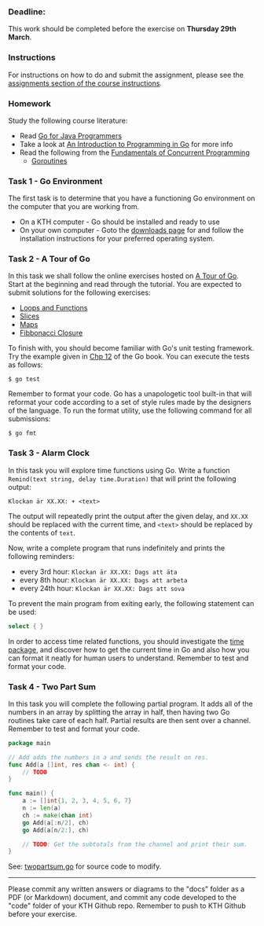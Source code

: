### Deadline:
This work should be completed before the exercise on **Thursday 29th March**.

### Instructions
For instructions on how to do and submit the assignment, please see the
[assignments section of the course instructions](https://gits-15.sys.kth.se/inda-17/course-instructions#assignments).

### Homework
Study the following course literature:

- Read [Go for Java Programmers](http://yourbasic.org/golang/go-java-tutorial/)
- Take a look at [An Introduction to Programming in Go](https://www.golang-book.com/books/intro) for more info
- Read the following from the [Fundamentals of Concurrent Programming](http://yourbasic.org/golang/concurrent-programming/)
  - [Goroutines](http://yourbasic.org/golang/goroutines-explained/)

### Task 1 - Go Environment

The first task is to determine that you have a functioning Go environment on the computer that you are working from.

- On a KTH computer - Go should be installed and ready to use
- On your own computer - Goto the [downloads page](https://golang.org/dl/) for and follow the installation instructions for your preferred operating system.

### Task 2 - A Tour of Go

In this task we shall follow the online exercises hosted on [A Tour of Go](http://tour.golang.org/welcome/1).  Start at the beginning and read through the tutorial. You are expected to submit solutions for the following exercises:

- [Loops and Functions](http://tour.golang.org/flowcontrol/8)
- [Slices](http://tour.golang.org/moretypes/18)
- [Maps](http://tour.golang.org/moretypes/23)
- [Fibbonacci Closure](http://tour.golang.org/moretypes/26)

To finish with, you should become familiar with Go's unit testing framework.  Try the example given in [Chp 12](https://www.golang-book.com/books/intro/12) of the Go book.  You can execute the tests as follows:

    $ go test

Remember to format your code.  Go has a unapologetic tool built-in that will reformat your code according to a set of style rules made by the designers of the language. To run the format utility, use the following command for all submissions:

    $ go fmt

### Task 3 - Alarm Clock

In this task you will explore time functions using Go.  Write a function `Remind(text string, delay time.Duration)` that will print the following output:

    Klockan är XX.XX: + <text>

The output will repeatedly print the output after the given delay, and `XX.XX` should be replaced with the current time, and `<text>` should be replaced by the contents of `text`.

Now, write a complete program that runs indefinitely and prints the following reminders:

* every 3rd hour: `Klockan är XX.XX: Dags att äta`
* every 8th hour: `Klockan är XX.XX: Dags att arbeta`
* every 24th hour: `Klockan är XX.XX: Dags att sova`

To prevent the main program from exiting early, the following statement can be used:

```Go
select { }
```

In order to access time related functions, you should investigate the [time package](https://golang.org/pkg/time/), and discover how to get the current time in Go and also how you can format it neatly for human users to understand.  Remember to test and format your code.

### Task 4 - Two Part Sum

In this task you will complete the following partial program.  It adds all of the numbers in an array by splitting the array in half, then having two Go routines take care of each half.  Partial results are then sent over a channel.  Remember to test and format your code.

```Go
package main

// Add adds the numbers in a and sends the result on res.
func Add(a []int, res chan <- int) {
    // TODO
}

func main() {
    a := []int{1, 2, 3, 4, 5, 6, 7}
    n := len(a)
    ch := make(chan int)
    go Add(a[:n/2], ch)
    go Add(a[n/2:], ch)

    // TODO: Get the subtotals from the channel and print their sum.
}
```
See: [twopartsum.go](code/twopartsum.go) for source code to modify.

---

Please commit any written answers or diagrams to the "docs" folder as a PDF (or Markdown) document, and commit any code developed to the "code" folder of your KTH Github repo. Remember to push to KTH Github before your exercise.
